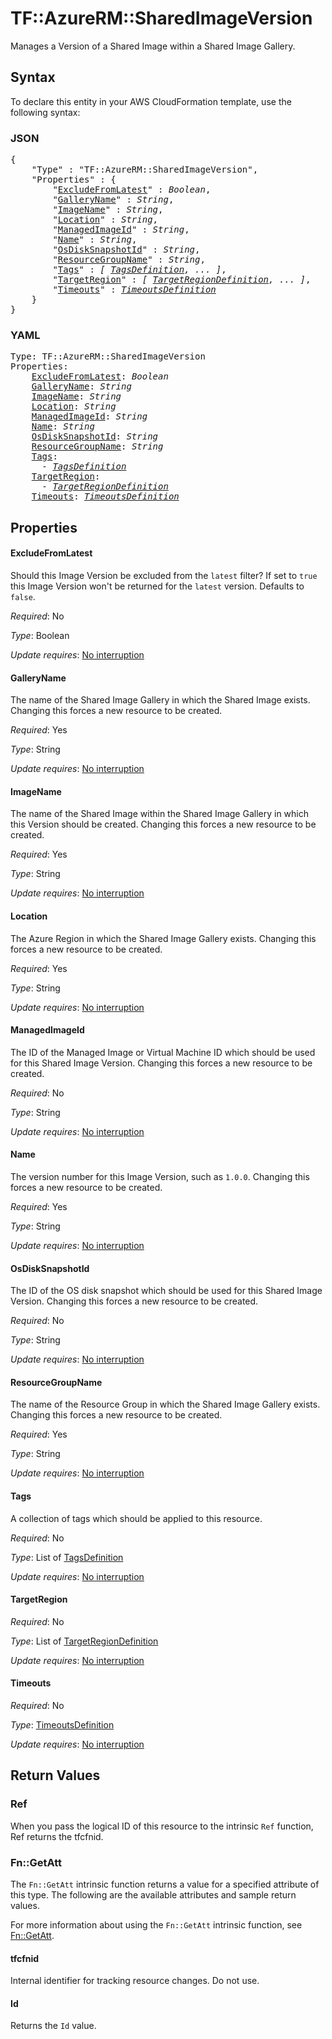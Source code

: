 # TF::AzureRM::SharedImageVersion

Manages a Version of a Shared Image within a Shared Image Gallery.

## Syntax

To declare this entity in your AWS CloudFormation template, use the following syntax:

### JSON

<pre>
{
    "Type" : "TF::AzureRM::SharedImageVersion",
    "Properties" : {
        "<a href="#excludefromlatest" title="ExcludeFromLatest">ExcludeFromLatest</a>" : <i>Boolean</i>,
        "<a href="#galleryname" title="GalleryName">GalleryName</a>" : <i>String</i>,
        "<a href="#imagename" title="ImageName">ImageName</a>" : <i>String</i>,
        "<a href="#location" title="Location">Location</a>" : <i>String</i>,
        "<a href="#managedimageid" title="ManagedImageId">ManagedImageId</a>" : <i>String</i>,
        "<a href="#name" title="Name">Name</a>" : <i>String</i>,
        "<a href="#osdisksnapshotid" title="OsDiskSnapshotId">OsDiskSnapshotId</a>" : <i>String</i>,
        "<a href="#resourcegroupname" title="ResourceGroupName">ResourceGroupName</a>" : <i>String</i>,
        "<a href="#tags" title="Tags">Tags</a>" : <i>[ <a href="tagsdefinition.md">TagsDefinition</a>, ... ]</i>,
        "<a href="#targetregion" title="TargetRegion">TargetRegion</a>" : <i>[ <a href="targetregiondefinition.md">TargetRegionDefinition</a>, ... ]</i>,
        "<a href="#timeouts" title="Timeouts">Timeouts</a>" : <i><a href="timeoutsdefinition.md">TimeoutsDefinition</a></i>
    }
}
</pre>

### YAML

<pre>
Type: TF::AzureRM::SharedImageVersion
Properties:
    <a href="#excludefromlatest" title="ExcludeFromLatest">ExcludeFromLatest</a>: <i>Boolean</i>
    <a href="#galleryname" title="GalleryName">GalleryName</a>: <i>String</i>
    <a href="#imagename" title="ImageName">ImageName</a>: <i>String</i>
    <a href="#location" title="Location">Location</a>: <i>String</i>
    <a href="#managedimageid" title="ManagedImageId">ManagedImageId</a>: <i>String</i>
    <a href="#name" title="Name">Name</a>: <i>String</i>
    <a href="#osdisksnapshotid" title="OsDiskSnapshotId">OsDiskSnapshotId</a>: <i>String</i>
    <a href="#resourcegroupname" title="ResourceGroupName">ResourceGroupName</a>: <i>String</i>
    <a href="#tags" title="Tags">Tags</a>: <i>
      - <a href="tagsdefinition.md">TagsDefinition</a></i>
    <a href="#targetregion" title="TargetRegion">TargetRegion</a>: <i>
      - <a href="targetregiondefinition.md">TargetRegionDefinition</a></i>
    <a href="#timeouts" title="Timeouts">Timeouts</a>: <i><a href="timeoutsdefinition.md">TimeoutsDefinition</a></i>
</pre>

## Properties

#### ExcludeFromLatest

Should this Image Version be excluded from the `latest` filter? If set to `true` this Image Version won't be returned for the `latest` version. Defaults to `false`.

_Required_: No

_Type_: Boolean

_Update requires_: [No interruption](https://docs.aws.amazon.com/AWSCloudFormation/latest/UserGuide/using-cfn-updating-stacks-update-behaviors.html#update-no-interrupt)

#### GalleryName

The name of the Shared Image Gallery in which the Shared Image exists. Changing this forces a new resource to be created.

_Required_: Yes

_Type_: String

_Update requires_: [No interruption](https://docs.aws.amazon.com/AWSCloudFormation/latest/UserGuide/using-cfn-updating-stacks-update-behaviors.html#update-no-interrupt)

#### ImageName

The name of the Shared Image within the Shared Image Gallery in which this Version should be created. Changing this forces a new resource to be created.

_Required_: Yes

_Type_: String

_Update requires_: [No interruption](https://docs.aws.amazon.com/AWSCloudFormation/latest/UserGuide/using-cfn-updating-stacks-update-behaviors.html#update-no-interrupt)

#### Location

The Azure Region in which the Shared Image Gallery exists. Changing this forces a new resource to be created.

_Required_: Yes

_Type_: String

_Update requires_: [No interruption](https://docs.aws.amazon.com/AWSCloudFormation/latest/UserGuide/using-cfn-updating-stacks-update-behaviors.html#update-no-interrupt)

#### ManagedImageId

The ID of the Managed Image or Virtual Machine ID which should be used for this Shared Image Version. Changing this forces a new resource to be created.

_Required_: No

_Type_: String

_Update requires_: [No interruption](https://docs.aws.amazon.com/AWSCloudFormation/latest/UserGuide/using-cfn-updating-stacks-update-behaviors.html#update-no-interrupt)

#### Name

The version number for this Image Version, such as `1.0.0`. Changing this forces a new resource to be created.

_Required_: Yes

_Type_: String

_Update requires_: [No interruption](https://docs.aws.amazon.com/AWSCloudFormation/latest/UserGuide/using-cfn-updating-stacks-update-behaviors.html#update-no-interrupt)

#### OsDiskSnapshotId

The ID of the OS disk snapshot which should be used for this Shared Image Version. Changing this forces a new resource to be created.

_Required_: No

_Type_: String

_Update requires_: [No interruption](https://docs.aws.amazon.com/AWSCloudFormation/latest/UserGuide/using-cfn-updating-stacks-update-behaviors.html#update-no-interrupt)

#### ResourceGroupName

The name of the Resource Group in which the Shared Image Gallery exists. Changing this forces a new resource to be created.

_Required_: Yes

_Type_: String

_Update requires_: [No interruption](https://docs.aws.amazon.com/AWSCloudFormation/latest/UserGuide/using-cfn-updating-stacks-update-behaviors.html#update-no-interrupt)

#### Tags

A collection of tags which should be applied to this resource.

_Required_: No

_Type_: List of <a href="tagsdefinition.md">TagsDefinition</a>

_Update requires_: [No interruption](https://docs.aws.amazon.com/AWSCloudFormation/latest/UserGuide/using-cfn-updating-stacks-update-behaviors.html#update-no-interrupt)

#### TargetRegion

_Required_: No

_Type_: List of <a href="targetregiondefinition.md">TargetRegionDefinition</a>

_Update requires_: [No interruption](https://docs.aws.amazon.com/AWSCloudFormation/latest/UserGuide/using-cfn-updating-stacks-update-behaviors.html#update-no-interrupt)

#### Timeouts

_Required_: No

_Type_: <a href="timeoutsdefinition.md">TimeoutsDefinition</a>

_Update requires_: [No interruption](https://docs.aws.amazon.com/AWSCloudFormation/latest/UserGuide/using-cfn-updating-stacks-update-behaviors.html#update-no-interrupt)

## Return Values

### Ref

When you pass the logical ID of this resource to the intrinsic `Ref` function, Ref returns the tfcfnid.

### Fn::GetAtt

The `Fn::GetAtt` intrinsic function returns a value for a specified attribute of this type. The following are the available attributes and sample return values.

For more information about using the `Fn::GetAtt` intrinsic function, see [Fn::GetAtt](https://docs.aws.amazon.com/AWSCloudFormation/latest/UserGuide/intrinsic-function-reference-getatt.html).

#### tfcfnid

Internal identifier for tracking resource changes. Do not use.

#### Id

Returns the <code>Id</code> value.

